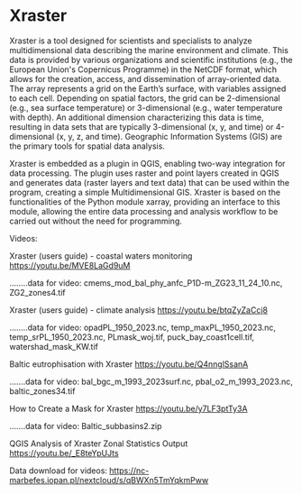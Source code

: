 # Xraster
Xraster is a tool designed for scientists and specialists to analyze multidimensional data describing the marine environment and climate. This data is provided by various organizations and scientific institutions (e.g., the European Union's Copernicus Programme) in the NetCDF format, which allows for the creation, access, and dissemination of array-oriented data. The array represents a grid on the Earth’s surface, with variables assigned to each cell. Depending on spatial factors, the grid can be 2-dimensional (e.g., sea surface temperature) or 3-dimensional (e.g., water temperature with depth). An additional dimension characterizing this data is time, resulting in data sets that are typically 3-dimensional (x, y, and time) or 4-dimensional (x, y, z, and time). Geographic Information Systems (GIS) are the primary tools for spatial data analysis.

Xraster is embedded as a plugin in QGIS, enabling two-way integration for data processing. The plugin uses raster and point layers created in QGIS and generates data (raster layers and text data) that can be used within the program, creating a simple Multidimensional GIS. Xraster is based on the functionalities of the Python module xarray, providing an interface to this module, allowing the entire data processing and analysis workflow to be carried out without the need for programming. 

Videos:

Xraster (users guide) - coastal waters monitoring      https://youtu.be/MVE8LaGd9uM 

........data for video: cmems_mod_bal_phy_anfc_P1D-m_ZG23_11_24_10.nc, ZG2_zones4.tif


Xraster (users guide) - climate analysis    https://youtu.be/btqZyZaCcj8

........data for video: opadPL_1950_2023.nc, temp_maxPL_1950_2023.nc, temp_srPL_1950_2023.nc, PLmask_woj.tif, puck_bay_coast1cell.tif, watershad_mask_KW.tif  

Baltic eutrophisation with Xraster           https://youtu.be/Q4nnglSsanA

.......data for video: bal_bgc_m_1993_2023surf.nc, pbal_o2_m_1993_2023.nc, baltic_zones34.tif

How to Create a Mask for Xraster            https://youtu.be/y7LF3ptTy3A 

.......data for video: Baltic_subbasins2.zip

QGIS Analysis of Xraster Zonal Statistics Output       https://youtu.be/_E8teYpUJts


Data download for videos:   https://nc-marbefes.iopan.pl/nextcloud/s/qBWXn5TmYqkmPww  
